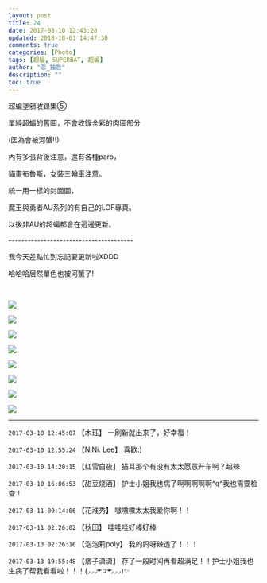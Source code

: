 ```yaml
---
layout: post
title: 24
date: 2017-03-10 12:43:28
updated: 2018-10-01 14:47:30
comments: true
categories: [Photo]
tags: [超蝠, SUPERBAT, 超蝙]
author: "恋_独哲"
description: ""
toc: true
---
```


<p>超蝙塗鴉收錄集⑤</p> 
<p>單純超蝙的舊圖，不會收錄全彩的肉圖部分</p> 
<p>(因為會被河蟹!!)</p> 
<p>內有多張背後注意，還有各種paro，</p> 
<p>貓畫布魯斯，女裝三輪車注意。</p> 
<p>統一用一樣的封面圖，</p> 
<p>魔王與勇者AU系列的有自己的LOF專頁。</p> 
<p>以後非AU的超蝙都會在這邊更新。</p> 
<p>---------------------------------------</p> 
<p>我今天差點忙到忘記要更新啦XDDD</p> 
<p>哈哈哈居然單色也被河蟹了!</p> 
<p><br /></p>

![](https://raw.githubusercontent.com/alicewish/maple50821/master/img_YW5MWVN1NEpoZFVGRUVCNDZlTDAvYXhUZ0EvMVdteDI2ZFVJaDZ5Z0NxTTljejJqYjhtcWhRPT0.jpg)

![](https://raw.githubusercontent.com/alicewish/maple50821/master/img_YW5MWVN1NEpoZFVGRUVCNDZlTDAvUWtxSFJDeDBoUzZDSUFXajRNRkk5ci9KVVNCWmt4dkhBPT0.jpg)

![](https://raw.githubusercontent.com/alicewish/maple50821/master/img_YW5MWVN1NEpoZFVGRUVCNDZlTDAvUWpEcFVKR09tL0lwRDhBU1hTb1JYV2x0UDVrdE8yQWhBPT0.jpg)

![](https://raw.githubusercontent.com/alicewish/maple50821/master/img_YW5MWVN1NEpoZFVGRUVCNDZlTDAvUStlQ01HNE5lRC9NQVV5TkJLL3F0OXB0TVJPZlVhTDFBPT0.jpg)

![](https://raw.githubusercontent.com/alicewish/maple50821/master/img_YW5MWVN1NEpoZFVGRUVCNDZlTDAvYWljTDA2d2JCOWVZYitVSjJ5SHhuOXdTdHo4cDZSVGtRPT0.jpg)

![](https://raw.githubusercontent.com/alicewish/maple50821/master/img_YW5MWVN1NEpoZFVGRUVCNDZlTDAvZXFQenhFa3dTa3NlcEJ3M2tpdzBNeWkzbktWZWJJTHFRPT0.jpg)

![](https://raw.githubusercontent.com/alicewish/maple50821/master/img_YW5MWVN1NEpoZFVGRUVCNDZlTDAvVVQrcWQzMTVucEl6dkl0OFlCM2d0QnJndjRTZUhmdkJRPT0.jpg)

![](https://raw.githubusercontent.com/alicewish/maple50821/master/img_YW5MWVN1NEpoZFVGRUVCNDZlTDAvVE1raFA4Z2Q4WGxpQWtlYzdnd080eEI1bHpCckphZnVBPT0.jpg)

---

`2017-03-10 12:45:07` 【木珏】 一刷新就出来了，好幸福！

`2017-03-10 12:55:24` 【NiNi. Lee】 喜歡:)

`2017-03-10 14:20:15` 【红雪白夜】 猫耳那个有没有太太愿意开车啊？超辣

`2017-03-10 16:06:53` 【甜豆烧酒】 护士小姐我也病了啊啊啊啊啊^q^我也需要检查！

`2017-03-11 00:14:06` 【花淮秀】 嗷嗷嗷太太我爱你啊！！

`2017-03-11 02:26:02` 【秋田】 哇哇哇好棒好棒

`2017-03-13 02:26:16` 【泡泡莉poly】 我的妈呀辣透了！！！

`2017-03-13 19:55:48` 【痞子潇潇】 存了一段时间再看超满足！！护士小姐我也生病了帮我看看啦！！！(⸝⸝⸝ᵒ̴̶̷ ⌑ ᵒ̴̶̷⸝⸝⸝)✨
